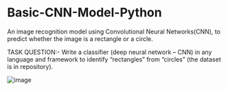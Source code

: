# Basic-CNN-Model-Python
An image recognition model using Convolutional Neural Networks(CNN), to predict whether the image is a rectangle or a circle.

TASK QUESTION:-
Write a classifier (deep neural network – CNN) in any language and framework to identify “rectangles” from “circles” (the dataset is in repository).


![image](https://user-images.githubusercontent.com/16772052/175968798-a8c4d5e7-2545-4e26-8cbc-e52b9e224f08.png)
